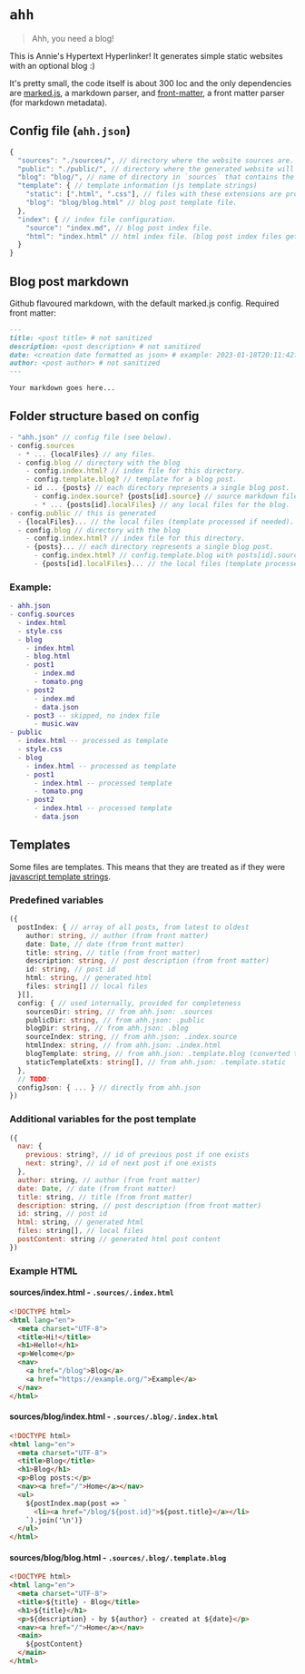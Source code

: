 # `ahh`

> Ahh, you need a blog!

This is Annie's Hypertext Hyperlinker! It generates simple static websites
with an optional blog :)

It's pretty small, the code itself is about 300 loc and the only dependencies are [marked.js](https://marked.js.org/), a markdown parser, and [front-matter](https://www.npmjs.com/package/front-matter), a front matter parser (for markdown metadata).

## Config file (`ahh.json`)

```js
{
  "sources": "./sources/", // directory where the website sources are.
  "public": "./public/", // directory where the generated website will go in.
  "blog": "blog/", // name of directory in `sources` that contains the blog data.
  "template": { // template information (js template strings)
    "static": [".html", ".css"], // files with these extensions are processed as templates.
    "blog": "blog/blog.html" // blog post template file.
  },
  "index": { // index file configuration.
    "source": "index.md", // blog post index file.
    "html": "index.html" // html index file. (blog post index files get converted into html index files)
  }
}
```

## Blog post markdown

Github flavoured markdown, with the default marked.js config. Required front matter:

```markdown
---
title: <post title> # not sanitized
description: <post description> # not sanitized
date: <creation date formatted as json> # example: 2023-01-18T20:11:42.035Z
author: <post author> # not sanitized
---

Your markdown goes here...
```

## Folder structure based on config

```js
- "ahh.json" // config file (see below).
- config.sources
  - * ... {localFiles} // any files.
  - config.blog // directory with the blog
    - config.index.html? // index file for this directory.
    - config.template.blog? // template for a blog post.
    - id ... {posts} // each directory represents a single blog post.
      - config.index.source? {posts[id].source} // source markdown file.
      - * ... {posts[id].localFiles} // any local files for the blog.
- config.public // this is generated
  - {localFiles}... // the local files (template processed if needed).
  - config.blog // directory with the blog
    - config.index.html? // index file for this directory.
    - {posts}... // each directory represents a single blog post.
      - config.index.html? // config.template.blog with posts[id].source
      - {posts[id].localFiles}... // the local files (template processed if needed).
```

### Example:

```lua
- ahh.json
- config.sources
  - index.html
  - style.css
  - blog
    - index.html
    - blog.html
    - post1
      - index.md
      - tomato.png
    - post2
      - index.md
      - data.json
    - post3 -- skipped, no index file
      - music.wav
- public
  - index.html -- processed as template
  - style.css
  - blog
    - index.html -- processed as template
    - post1
      - index.html -- processed template
      - tomato.png
    - post2
      - index.html -- processed template
      - data.json
```

## Templates

Some files are templates. This means that they are treated as if they were
[javascript template strings](https://developer.mozilla.org/en-US/docs/Web/JavaScript/Reference/Template_literals).

### Predefined variables

```typescript
({
  postIndex: { // array of all posts, from latest to oldest
    author: string, // author (from front matter)
    date: Date, // date (from front matter)
    title: string, // title (from front matter)
    description: string, // post description (from front matter)
    id: string, // post id
    html: string, // generated html
    files: string[] // local files
  }[],
  config: { // used internally, provided for completeness
    sourcesDir: string, // from ahh.json: .sources
    publicDir: string, // from ahh.json: .public
    blogDir: string, // from ahh.json: .blog
    sourceIndex: string, // from ahh.json: .index.source
    htmlIndex: string, // from ahh.json: .index.html
    blogTemplate: string, // from ahh.json: .template.blog (converted to full path)
    staticTemplateExts: string[], // from ahh.json: .template.static
  },
  // TODO:
  configJson: { ... } // directly from ahh.json
})
```

### Additional variables for the post template

```js
({
  nav: {
    previous: string?, // id of previous post if one exists
    next: string?, // id of next post if one exists
  },
  author: string, // author (from front matter)
  date: Date, // date (from front matter)
  title: string, // title (from front matter)
  description: string, // post description (from front matter)
  id: string, // post id
  html: string, // generated html
  files: string[], // local files
  postContent: string // generated html post content
})
```

### Example HTML

#### sources/index.html - `.sources/.index.html`

```html
<!DOCTYPE html>
<html lang="en">
  <meta charset="UTF-8">
  <title>Hi!</title>
  <h1>Hello!</h1>
  <p>Welcome</p>
  <nav>
    <a href="/blog">Blog</a>
    <a href="https://example.org/">Example</a>
  </nav>
</html>
```

#### sources/blog/index.html - `.sources/.blog/.index.html`

```html
<!DOCTYPE html>
<html lang="en">
  <meta charset="UTF-8">
  <title>Blog</title>
  <h1>Blog</h1>
  <p>Blog posts:</p>
  <nav><a href="/">Home</a></nav>
  <ul>
    ${postIndex.map(post => `
      <li><a href="/blog/${post.id}">${post.title}</a></li>
    `).join('\n')}
  </ul>
</html>
```

#### sources/blog/blog.html - `.sources/.blog/.template.blog`

```html
<!DOCTYPE html>
<html lang="en">
  <meta charset="UTF-8">
  <title>${title} - Blog</title>
  <h1>${title}</h1>
  <p>${description} - by ${author} - created at ${date}</p>
  <nav><a href="/">Home</a></nav>
  <main>
    ${postContent}
  </main>
</html>
```
